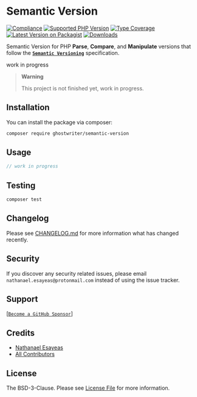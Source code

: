 # Semantic Version

[![Compliance](https://github.com/ghostwriter/semantic-version/actions/workflows/compliance.yml/badge.svg)](https://github.com/ghostwriter/semantic-version/actions/workflows/compliance.yml)
[![Supported PHP Version](https://badgen.net/packagist/php/ghostwriter/semantic-version?color=8892bf)](https://www.php.net/supported-versions)
[![Type Coverage](https://shepherd.dev/github/ghostwriter/semantic-version/coverage.svg)](https://shepherd.dev/github/ghostwriter/semantic-version)
[![Latest Version on Packagist](https://badgen.net/packagist/v/ghostwriter/semantic-version)](https://packagist.org/packages/ghostwriter/semantic-version)
[![Downloads](https://badgen.net/packagist/dt/ghostwriter/semantic-version?color=blue)](https://packagist.org/packages/ghostwriter/semantic-version)

Semantic Version for PHP
**Parse**, **Compare**, and **Manipulate** versions that follow the [**`Semantic Versioning`**](https://semantic-version.org/) specification.

work in progress

> **Warning**
>
> This project is not finished yet, work in progress.


## Installation

You can install the package via composer:

``` bash
composer require ghostwriter/semantic-version
```

## Usage

```php
// work in progress
```

## Testing

``` bash
composer test
```

## Changelog

Please see [CHANGELOG.md](./CHANGELOG.md) for more information what has changed recently.

## Security

If you discover any security related issues, please email `nathanael.esayeas@protonmail.com` instead of using the issue tracker.

## Support

[[`Become a GitHub Sponsor`](https://github.com/sponsors/ghostwriter)]

## Credits

- [Nathanael Esayeas](https://github.com/ghostwriter)
- [All Contributors](https://github.com/ghostwriter/semantic-version/contributors)

## License

The BSD-3-Clause. Please see [License File](./LICENSE) for more information.
